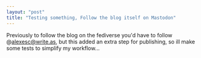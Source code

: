 ```yaml
---
layout: "post"
title: "Testing something, Follow the blog itself on Mastodon"
---
```


Previously to follow the blog on the fediverse you'd have to follow @alexesc@write.as, but this added an extra step for publishing, so ill make some tests to simplify my workflow...

<!--more-->
